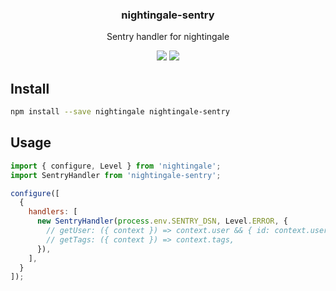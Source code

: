 <h3 align="center">
  nightingale-sentry
</h3>

<p align="center">
  Sentry handler for nightingale
</p>

<p align="center">
  <a href="https://npmjs.org/package/nightingale-sentry"><img src="https://img.shields.io/npm/v/nightingale-sentry.svg?style=flat-square"></a>
  <a href="https://david-dm.org/christophehurpeau/nightingale?path=packages/nightingale-sentry"><img src="https://david-dm.org/christophehurpeau/nightingale.svg?path=packages/nightingale-sentry?style=flat-square"></a>
</p>

## Install

```sh
npm install --save nightingale nightingale-sentry
```

## Usage

```js
import { configure, Level } from 'nightingale';
import SentryHandler from 'nightingale-sentry';

configure([
  {
    handlers: [
      new SentryHandler(process.env.SENTRY_DSN, Level.ERROR, {
        // getUser: ({ context }) => context.user && { id: context.user.id },
        // getTags: ({ context }) => context.tags,
      }),
    ],
  }
]);
```
